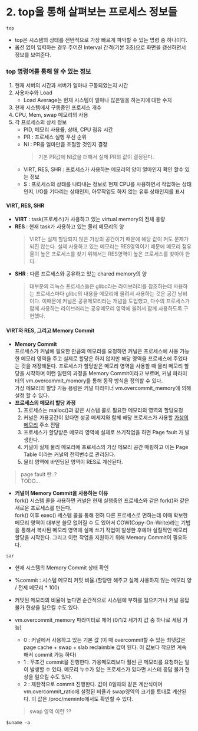# 2. top을 통해 살펴보는 프로세스 정보들

`top`
- top은 시스템의 상태를 전반적으로 가장 빠르게 파악할 수 있는 명령 중 하나이다.
- 옵션 없이 입력하는 경우 주어진 Interval 간격(기본 3초)으로 화면을 갱신하면서 정보를 보여준다.


### top 명령어를 통해 알 수 있는 정보
1. 현재 서버의 시간과 서버가 얼마나 구동되었는지 시간
2. 사용자수와 Load 
    - Load Average는 현재 시스템이 얼마나 많은일을 하는지에 대한 수치
3. 현재 시스템에서 구동중인 프로세스 개수
4. CPU, Mem, swap 메모리의 사용
5. 각 프로세스의 상세 정보 
    - PID, 메모리 사용률, 상태, CPU 점유 시간
    - PR : 프로세스 실행 우선 순위 
    - NI : PR을 얼마만큼 조절할 것인지 결정 
        > 기본 PR값에 NI값을 더해서 실제 PR의 값이 결정된다.
    - VIRT, RES, SHR : 프로세스가 사용하는 메모리의 양이 얼마인지 확인 할수 있는 정보
    - S : 프로세스의 상태를 나타내는 정보로 현재 CPU를 사용하면서 작업하는 상태인지, I/O를 기다리는 상태인지, 아무작업도 하지 않는 유휴 상태인지를 표시

#### VIRT, RES, SHR
- **VIRT** : task(프로세스)가 사용하고 있는 virtual memory의 전체 용량     
- **RES** : 현재 task가 사용하고 있는 물리 메모리의 양
    > VIRT는 실제 할당되지 않은 가상의 공간이기 때문에 해당 값이 커도 문제가 되진 않는다. 실제 사용하고 있는 메모리는
    RES영역이기 때문에 메모리 점유율이 높은 프로세스를 찾기 위해서는 RES영역이 높은 프로세스를 찾아야 한다.
- **SHR** : 다른 프로세스와 공유하고 있는 chared memory의 양  
   > 대부분의 리눅스 프로세스들은 glibc라는 라이브러리를 참조하는데 사용하는 프로세스마다 glibc의 내용을 
   메모리에 올려서 사용하는 것은 공간 낭비 이다. 이때문에 커널은 공유메모리라는 개념을 도입했고, 
   다수의 프로세스가 함께 사용하는 라이브러리는 공유메모리 영역에 올려서 함께 사용하도록 구현했다.

#### VIRT와  RES, 그리고 Memory Commit
- **Memory Commit**  
    프로세스가 커널에 필요한 만큼의 메모리를 요청하면 커널은 프로세스에 사용 가능한 메모리 영역을 주고 
    실제로 할당은 하지 않지만 해당 영역을 프로세스에 주었다는 것을 저장해둔다.
    프로세스가 할당받은 메모리 영역을 사용할 때 물리 메모리 할당을 시작하며 이런 일련의 과정을 Memory Commit이라고 부르며,
    커널 파라미터의 vm.overcommit_momory를 통해 동작 방식을 정의할 수 있다.  
    가상 메모리의 할당 가능 용량은 커널 파라미너 vm.overcommit_memory에 의해 설정 할 수 있다.
- **프로세스의 메모리 할당 과정**     
    1. 프로세스는 malloc()과 같은 시스템 콜로 필요한 메모리의 영역의 할당요청   
    2. 커널은 가용공간이 있다면 성공 메세지와 함께 해당 프로세스가 사용할 <u>가상의 메모리</u> 주소 전달    
    3. 프로세스가 할당받은 메모리 영역에 실제로 쓰기작업을 하면 Page fault 가 발생한다.          
    4. 커널이 실제 물리 메모리에 프로세스의 가상 메모리 공간 매핑하고 이는 Page Table 이라는 커널의 전역변수로 관리된다.  
    5. 물리 영역에 바인딩된 영역이 RES로 계산된다.   
> page fault 란..?  
    TODO...
- **커널이 Memory Commit을 사용하는 이유**  
fork() 시스템 콜을 사용하면 커널은 현재 실행중인 프로세스와 같은 fork()와 같은 새로운 프로세스를 만든다.  
fork() 이후 exec() 세스템 콜을 통해 전혀 다른 프로세스로 면하는데 이때 확보한 메모리 영역이 대부분 쓸모 없어질 수 도 있어서
COW(Copy-On-Write)라는 기법을 통해서 복사된 메모리 영역에 실제 쓰기 작업이 발생한 후에야 실질적인 메모리 할당을 시작한다. 
그리고 이런 작업을 지원하기 위해 Memory Commit이 필요하다.


`sar`
- 현재 시스템의 Memory Commit 상태 확인
- %commit :  시스템 메모리 커밋 비율.(할당만 해주고 실제 사용하지 않는 메모리 양 / 전제 메모리 * 100)
- 커밋된 메모리의 비율이 높다면 순간적으로 시스템에 부하를 일으키거나 커널 응답 불가 현상을 일으킬 수도 있다.

- vm.overcommit_memory 파라미터로 제어 (0/1/2 세가지 값 중 하나로 세팅 가능)
    - 0 : 커널에서 사용하고 있는 기본 값 (이 때 overcommit할 수 있는 최댓값은 page cache + swap + slab reclaimble 값이 된다. 이 값보다 작으면 계속 해서 commit 가능 하다)
    - 1 : 무조건 commit을 진행한다. 가용메모리보다 훨씬 큰 메모리를 요청하는 일이 발생할 수 있다. 메모리 누수가 있는 프로세스가 있다면 시스테 응답 불가 현상을 일으킬 수도 있다.
    - 2 : 제한적으로 commit 진행한다. 값이 0일때와 같은 계산식이며 vm.overcommit_ratio에 설정된 비율과 swap영역의 크기를 토대로 계산된다. 
    이 값은 /proc/meminfo에서도 확인할 수 있다.    
    
    > swap 영역 이란 ?? 
    






    
```
$uname -a
```